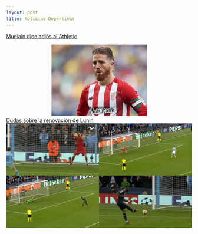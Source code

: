 ```yaml
---
layout: post
title: Noticias Deportivas
---
```


<a href="muniain.md">Muniain dice adiós al Athletic</a>
<center> <img src="https://github.com/tulipan11/tulipan11.github.io/blob/master/images/muniain.jpeg" /> </center>
<a href="lunin">Dudas sobre la renovación de Lunin</a>
<center> <img src="https://github.com/tulipan11/tulipan11.github.io/blob/master/images/365.jpg" /> </center>

